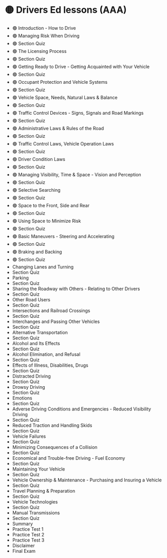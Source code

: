 # 🟡 Drivers Ed lessons (AAA)

* 🟢 Introduction - How to Drive
* 🟢 Managing Risk When Driving
* 🟢 Section Quiz
* 🟢 The Licensing Process
* 🟢 Section Quiz
* 🟢 Getting Ready to Drive - Getting Acquainted with Your Vehicle
* 🟢 Section Quiz
* 🟢 Occupant Protection and Vehicle Systems
* 🟢 Section Quiz
* 🟢 Vehicle Space, Needs, Natural Laws & Balance
* 🟢 Section Quiz
* 🟢 Traffic Control Devices - Signs, Signals and Road Markings
* 🟢 Section Quiz
* 🟢 Administrative Laws & Rules of the Road
* 🟢 Section Quiz
* 🟢 Traffic Control Laws, Vehicle Operation Laws
* 🟢 Section Quiz
* 🟢 Driver Condition Laws
* 🟢 Section Quiz
* 🟢 Managing Visibility, Time & Space - Vision and Perception
* 🟢 Section Quiz
* 🟢 Selective Searching
* 🟢 Section Quiz
* 🟢 Space to the Front, Side and Rear
* 🟢 Section Quiz
* 🟢 Using Space to Minimize Risk
* 🟢 Section Quiz
* 🟢 Basic Maneuvers - Steering and Accelerating
* 🟢 Section Quiz
* 🟢 Braking and Backing
* 🟢 Section Quiz
* Changing Lanes and Turning
* Section Quiz
* Parking
* Section Quiz
* Sharing the Roadway with Others - Relating to Other Drivers
* Section Quiz
* Other Road Users
* Section Quiz
* Intersections and Railroad Crossings
* Section Quiz
* Interchanges and Passing Other Vehicles
* Section Quiz
* Alternative Transportation
* Section Quiz
* Alcohol and Its Effects
* Section Quiz
* Alcohol Elimination, and Refusal
* Section Quiz
* Effects of Illness, Disabilities, Drugs
* Section Quiz
* Distracted Driving
* Section Quiz
* Drowsy Driving
* Section Quiz
* Emotions
* Section Quiz
* Adverse Driving Conditions and Emergencies - Reduced Visibility Driving
* Section Quiz
* Reduced Traction and Handling Skids
* Section Quiz
* Vehicle Failures
* Section Quiz
* Minimizing Consequences of a Collision
* Section Quiz
* Economical and Trouble-free Driving - Fuel Economy
* Section Quiz
* Maintaining Your Vehicle
* Section Quiz
* Vehicle Ownership & Maintenance - Purchasing and Insuring a Vehicle
* Section Quiz
* Travel Planning & Preparation
* Section Quiz
* Vehicle Technologies
* Section Quiz
* Manual Transmissions
* Section Quiz
* Summary
* Practice Test 1
* Practice Test 2
* Practice Test 3
* Disclaimer
* Final Exam
